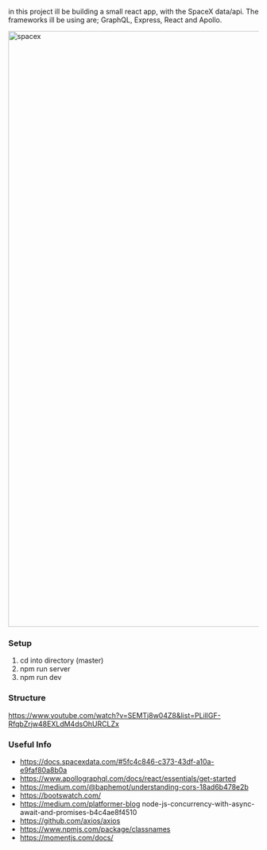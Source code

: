 <title>space-x-website: GraphQL With React & Apollo</title>

in this project ill be building a small react app, with the SpaceX data/api. The frameworks ill be using are; GraphQL, Express, React and Apollo.

<img width="1200" alt="spacex" src="https://user-images.githubusercontent.com/26147681/90669855-330a6d00-e24a-11ea-8350-a3dc08c62465.png">



### Setup
1. cd into directory (master)
2. npm run server
3. npm run dev

### Structure
https://www.youtube.com/watch?v=SEMTj8w04Z8&list=PLillGF-RfqbZrjw48EXLdM4dsOhURCLZx

### Useful Info
- https://docs.spacexdata.com/#5fc4c846-c373-43df-a10a-e9faf80a8b0a
- https://www.apollographql.com/docs/react/essentials/get-started
- https://medium.com/@baphemot/understanding-cors-18ad6b478e2b
- https://bootswatch.com/
- https://medium.com/platformer-blog node-js-concurrency-with-async-await-and-promises-b4c4ae8f4510
- https://github.com/axios/axios
- https://www.npmjs.com/package/classnames
- https://momentjs.com/docs/
